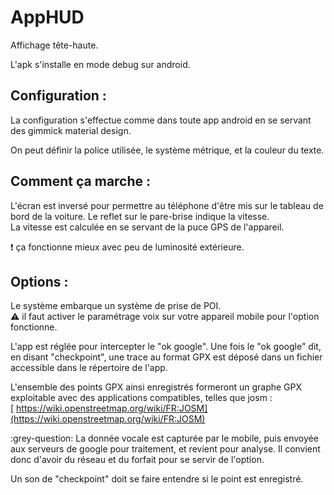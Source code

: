 # AppHUD
Affichage tête-haute.

L'apk s'installe en mode debug sur android.  

## Configuration :
La configuration s'effectue comme dans toute app android en se servant des gimmick material design.  

On peut définir la police utilisée, le système métrique, et la couleur du texte.

## Comment ça marche :
L'écran est inversé pour permettre au téléphone d'être mis sur le tableau de bord de la voiture. Le reflet sur le pare-brise indique la vitesse.  
La vitesse est calculée en se servant de la puce GPS de l'appareil.    

:exclamation: ça fonctionne mieux avec peu de luminosité extérieure.  

## Options :

Le système embarque un système de prise de POI.  
:warning: il faut activer le paramétrage voix sur votre appareil mobile pour l'option fonctionne.  

L'app est réglée pour intercepter le "ok google". Une fois le "ok google" dit, en disant "checkpoint", une trace au format GPX est déposé dans un fichier 
accessible dans le répertoire de l'app.  

L'ensemble des points GPX ainsi enregistrés formeront un graphe GPX exploitable avec des applications compatibles, telles que josm :  
[ https://wiki.openstreetmap.org/wiki/FR:JOSM](https://wiki.openstreetmap.org/wiki/FR:JOSM)  

:grey-question: La donnée vocale est capturée par le mobile, puis envoyée aux serveurs de google pour traitement, et revient pour analyse. 
Il convient donc d'avoir du réseau et du forfait pour se servir de l'option.  

Un son de "checkpoint" doit se faire entendre si le point est enregistré.
